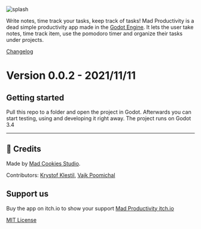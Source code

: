 ![splash](https://github.com/Mad-Cookies-Prototypes/mad-productivity/blob/dev/repoMain.png)

Write notes, time track your tasks, keep track of tasks!
Mad Productivity is a dead simple productivity app made in the [Godot Engine](https://godotengine.org/). It lets the user take notes, time track item, use the pomodoro timer and organize their tasks under projects.

[Changelog](https://github.com/Mad-Cookies-Prototypes/mad-productivity/blob/dev/changelog.md)


# Version 0.0.2 - 2021/11/11

## Getting started

Pull this repo to a folder and open the project in Godot. Afterwards you can start testing, using and developing it right away. The project runs on Godot 3.4

---

## 📃 Credits
Made by [Mad Cookies Studio](https://madcookies.games).

Contributors: [Krystof Klestil](https://lentsius-bark.itch.io/), [Vajk Poomichal](https://madcookies.games)

## Support us

Buy the app on itch.io to show your support [Mad Productivity itch.io](https://lentsius-bark.itch.io/mad-productivity)

[MIT License](https://github.com/Mad-Cookies-Prototypes/mad-productivity/blob/dev/LICENSE.txt)
